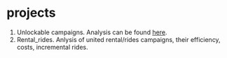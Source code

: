 # projects

1. Unlockable campaigns. Analysis can be found [here](https://taxify.atlassian.net/wiki/spaces/ENGINEERING/pages/2600271923/Unlockable+Discount#Summary.1). 
2. Rental_rides. Anlysis of united rental/rides campaigns, their efficiency, costs, incremental rides. 
